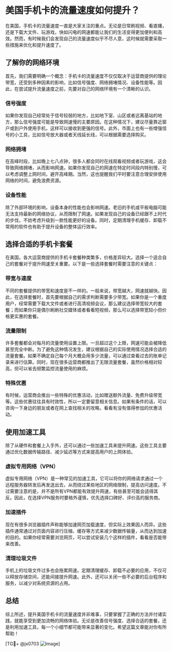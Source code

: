 # 美国手机卡的流量速度如何提升？

在美国，手机卡的流量速度一直是大家关注的重点。无论是日常刷视频、看直播，还是下载大文件、玩游戏，快如闪电的网速都能让我们的生活变得更加便利和高效。然而，有时候我们会发现自己的流量速度似乎不尽人意，这时候就需要采取一些措施来优化和提升速度了。

## 了解你的网络环境

首先，我们需要明确一个概念：手机卡的流量速度不仅仅取决于运营商提供的理论带宽，还受到多种因素的影响，比如信号强度、网络拥堵情况、设备性能等。因此，在尝试提升流量速度之前，先要对自己的网络环境有一个清晰的认识。

### 信号强度

如果你发现自己经常处于信号较弱的地方，比如地下室、山区或者远离基站的地方，那么信号强度可能是导致网速慢的主要原因。在这种情况下，建议尽量靠近窗户或到户外使用手机，这样可以接收到更强的信号。此外，市面上也有一些增强信号的小工具，比如信号放大器或者天线延长线，可以根据需要选择购买。

### 网络拥堵

在高峰时段，比如晚上七八点钟，很多人都会同时在线观看视频或者玩游戏，这会导致网络拥堵，从而影响网速。如果你发现自己的网速在特定时间段内特别慢，可以考虑调整上网时间，避开高峰期。当然，这也提醒我们平时要注意合理安排使用网络的时间，避免浪费资源。

### 设备性能

除了外部环境的影响，设备本身的性能也会影响网速。老旧的手机或平板电脑可能无法支持最新的网络协议，从而限制了网速。如果发现自己的设备已经跟不上时代的步伐，不妨考虑升级到一款性能更好的设备。同时，定期清理手机缓存、卸载不常用的软件也有助于提升设备的整体运行效率。

## 选择合适的手机卡套餐

在美国，各大运营商提供的手机卡套餐种类繁多，价格差异较大。选择一个适合自己的套餐对于提升网速至关重要。以下是一些选择套餐时需要注意的关键点：

### 带宽与速度

不同的套餐提供的带宽和速度是不一样的。一般来说，带宽越大，网速就越快。因此，在选择套餐时，首先要根据自己的需求判断需要多少带宽。如果你是一个重度用户，经常需要下载大文件或者进行高清视频会议，那么建议选择带宽较大的套餐；而如果你只是偶尔刷刷社交媒体或者看看短视频，那么可以选择带宽较小但价格更实惠的套餐。

### 流量限制

许多套餐都会对每月的流量使用设置上限。一旦超过这个上限，网速可能会被降低甚至完全中断。为了避免这种情况发生，建议根据自己的实际使用情况选择合适的流量套餐。如果不确定自己每个月大概会用多少流量，可以通过查看过去的账单记录来进行估算。同时，现在很多运营商都推出了无限流量套餐，虽然价格相对较高，但可以省去频繁监控流量使用的麻烦。

### 特殊优惠

有时候，运营商会推出一些特殊的优惠活动，比如赠送额外流量、免费升级带宽等。这些优惠往往具有时效性，所以一定要留意相关信息。如果有条件的话，可以咨询一下身边的朋友或者在网上查找相关的攻略，看看有没有值得参加的优惠活动。

## 使用加速工具

除了从硬件和套餐上入手外，还可以通过一些加速工具来提升网速。这些工具主要通过优化数据传输路径、减少延迟等方式来提高用户的上网体验。

### 虚拟专用网络（VPN）

虚拟专用网络（VPN）是一种常见的加速工具，它可以将你的网络请求通过一个远程服务器转发后再发送出去，从而绕过某些地区的网络限制，提高访问速度。不过需要注意的是，并不是所有VPN都能有效提升网速，有些甚至可能会适得其反。因此，在选择VPN服务时要格外谨慎，优先选择口碑好、评价高的服务商。

### 加速插件

现在有很多浏览器插件声称能够加速网页加载速度，但实际上效果因人而异。这些插件通常通过对页面内容进行压缩、缓存等方式来减少数据传输量，从而达到加速的目的。如果你经常需要浏览网页，可以尝试安装几个这样的插件，看看是否能带来改善。

### 清理垃圾文件

手机上的垃圾文件过多也会拖累网速。定期清理缓存、卸载不必要的应用，不仅可以释放存储空间，还能间接提升网速。此外，还可以关闭一些不必要的后台程序和服务，以减少对系统资源的占用。

## 总结

综上所述，提升美国手机卡的流量速度并非难事，只要掌握了正确的方法并付诸实践，就能享受到更加流畅的网络体验。无论是改善信号强度、选择合适的套餐，还是利用加速工具，每一个小细节都可能带来显著的变化。希望这篇文章能对你有所帮助！

[TG💪+ @jx0703 ![Image](https://github.com/user-attachments/assets/dbca1d08-cadb-493c-b0ec-ad6f7a83f270)]